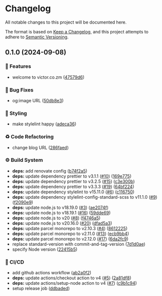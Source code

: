 # Changelog

All notable changes to this project will be documented here.

The format is based on [Keep a Changelog](https://keepachangelog.com/en/1.0.0/), and this project attempts to adhere to [Semantic Versioning](https://semver.org/spec/v2.0.0.html).

## 0.1.0 (2024-09-08)


### 🚀 Features

* welcome to victor.co.zm ([47579d6](https://github.com/engineervix/home/commit/47579d6a5980b68c0866ee428591d38917083823))


### 🐛 Bug Fixes

* og:image URL ([50db8e3](https://github.com/engineervix/home/commit/50db8e33e8414e346bacf3ab2272253ede4a9342))


### 💄 Styling

* make stylelint happy ([adeca36](https://github.com/engineervix/home/commit/adeca3682f9bb9c0f603273684d792f7fa89839c))


### ♻️ Code Refactoring

* change blog URL ([286faed](https://github.com/engineervix/home/commit/286faed074a97e34105275342f213108ecaafddb))


### ⚙️ Build System

* **deps:** add renovate config ([b74f2a5](https://github.com/engineervix/home/commit/b74f2a5077a984aaa7fff7c01970a4136ab95519))
* **deps:** update dependency prettier to v3.1.1 ([#10](https://github.com/engineervix/home/issues/10)) ([169e775](https://github.com/engineervix/home/commit/169e775999b04e9c166c34398debd9cf106fd7bc))
* **deps:** update dependency prettier to v3.2.5 ([#15](https://github.com/engineervix/home/issues/15)) ([c3e300b](https://github.com/engineervix/home/commit/c3e300b3c62d680aa9b7e2fc69598e7fd01dcd98))
* **deps:** update dependency prettier to v3.3.3 ([#19](https://github.com/engineervix/home/issues/19)) ([64bf224](https://github.com/engineervix/home/commit/64bf2247493cc5c81057d0ff4dbd6839982a36ba))
* **deps:** update dependency stylelint to v15.11.0 ([#6](https://github.com/engineervix/home/issues/6)) ([c116750](https://github.com/engineervix/home/commit/c1167500a416af6da3baacc6d608b9342ea11d5d))
* **deps:** update dependency stylelint-config-standard-scss to v11.1.0 ([#9](https://github.com/engineervix/home/issues/9)) ([f2090e9](https://github.com/engineervix/home/commit/f2090e92a58e9078de1f65789a2edbc69da156d0))
* **deps:** update node.js to v18.19.0 ([#3](https://github.com/engineervix/home/issues/3)) ([ae2074f](https://github.com/engineervix/home/commit/ae2074f44c1dac286484a45516ca7fa385315b29))
* **deps:** update node.js to v18.19.1 ([#16](https://github.com/engineervix/home/issues/16)) ([59dde69](https://github.com/engineervix/home/commit/59dde69efc8c2366255d333e326efc402fb2a301))
* **deps:** update node.js to v20 ([#8](https://github.com/engineervix/home/issues/8)) ([f4746a5](https://github.com/engineervix/home/commit/f4746a59b29f6f9a9f5befe8a0c6aee66474d99c))
* **deps:** update node.js to v20.16.0 ([#20](https://github.com/engineervix/home/issues/20)) ([dfad5a3](https://github.com/engineervix/home/commit/dfad5a3c646057815d7e39806536d2dac53381cb))
* **deps:** update parcel monorepo to v2.10.3 ([#4](https://github.com/engineervix/home/issues/4)) ([8612225](https://github.com/engineervix/home/commit/8612225eea577a3fa3bf14fd81e2852a96c0f83d))
* **deps:** update parcel monorepo to v2.11.0 ([#13](https://github.com/engineervix/home/issues/13)) ([ecb9bb4](https://github.com/engineervix/home/commit/ecb9bb4a57d9ed2a0d5342d2153b076124817c1c))
* **deps:** update parcel monorepo to v2.12.0 ([#17](https://github.com/engineervix/home/issues/17)) ([6da2fc9](https://github.com/engineervix/home/commit/6da2fc9eeea215a15dae3e9bd694cb449cfb8ddc))
* replace standard-version with commit-and-tag-version ([7d1d0ae](https://github.com/engineervix/home/commit/7d1d0ae5cf39217ec983467f651c6b1a080cecef))
* specify Node version ([22415b5](https://github.com/engineervix/home/commit/22415b55584b2e4cbddfe94b2b30126649af9b2d))


### 👷 CI/CD

* add github actions workflow ([ab2a0f2](https://github.com/engineervix/home/commit/ab2a0f21b31afd7f2be0488bd8206c44277ffbef))
* **deps:** update actions/checkout action to v4 ([#5](https://github.com/engineervix/home/issues/5)) ([2a81df8](https://github.com/engineervix/home/commit/2a81df8c9d44e87f9288b84a782ecbf418498172))
* **deps:** update actions/setup-node action to v4 ([#7](https://github.com/engineervix/home/issues/7)) ([c9b1c94](https://github.com/engineervix/home/commit/c9b1c94530e57789e05f83ce8159554811dc1ac8))
* setup release job ([ddbaded](https://github.com/engineervix/home/commit/ddbadedb43e3c66a7d4d45a9133b58329070fccc))
